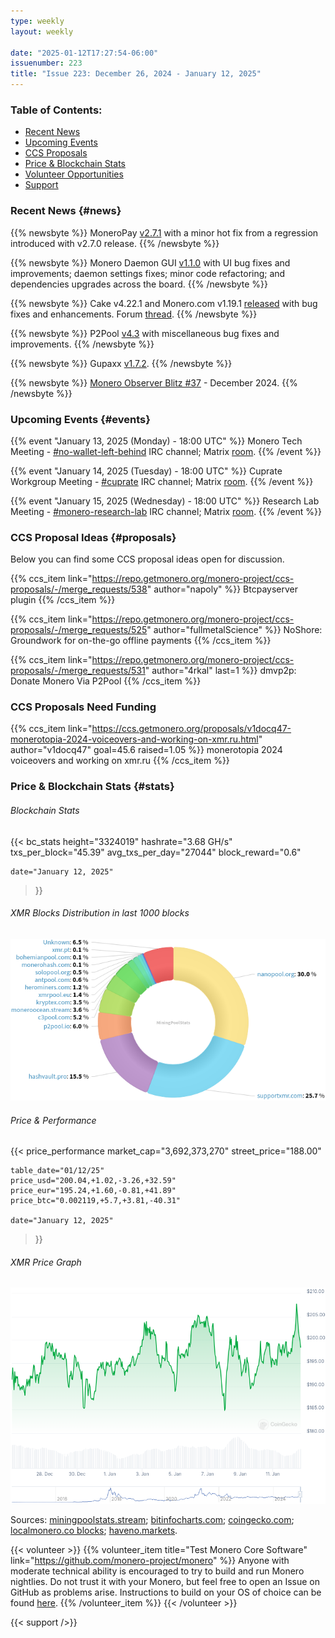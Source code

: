 ```yaml
---
type: weekly
layout: weekly

date: "2025-01-12T17:27:54-06:00"
issuenumber: 223
title: "Issue 223: December 26, 2024 - January 12, 2025"
---
```


### Table of Contents:

- [Recent News](#news)
- [Upcoming Events](#events)
- [CCS Proposals](#proposals)
- [Price & Blockchain Stats](#stats)
- [Volunteer Opportunities](#volunteer)
- [Support](#support)

### Recent News {#news}

{{% newsbyte %}}
MoneroPay [v2.7.1](https://gitlab.com/moneropay/moneropay/-/blob/master/CHANGELOG.md#271---2024-12-28) with a minor hot fix from a regression introduced with v2.7.0 release. 
{{% /newsbyte %}}

{{% newsbyte %}}
Monero Daemon GUI [v1.1.0](https://github.com/everoddandeven/monerod-gui/releases/tag/v1.1.0) with UI bug fixes and improvements; daemon settings fixes; minor code refactoring; and dependencies upgrades across the board.
{{% /newsbyte %}}

{{% newsbyte %}}
Cake v4.22.1 and Monero.com v1.19.1 [released](https://github.com/cake-tech/cake_wallet/releases/tag/v4.22.1) with bug fixes and enhancements. Forum [thread](https://forum.cakewallet.com/t/cake-wallet-v4-22-1-public-release-live/67).
{{% /newsbyte %}}

{{% newsbyte %}}
P2Pool [v4.3](https://github.com/SChernykh/p2pool/releases/tag/v4.3) with miscellaneous bug fixes and improvements.
{{% /newsbyte %}}

{{% newsbyte %}}
Gupaxx [v1.7.2](https://github.com/Cyrix126/gupaxx/releases/tag/v1.7.2).
{{% /newsbyte %}}

{{% newsbyte %}}
[Monero Observer Blitz #37](https://monero.observer/monero-observer-blitz-december-2024/) - December 2024.
{{% /newsbyte %}}

### Upcoming Events {#events}

{{% event "January 13, 2025 (Monday) - 18:00 UTC" %}}
Monero Tech Meeting - [#no-wallet-left-behind](irc://irc.libera.chat/#no-wallet-left-behind) IRC channel; Matrix [room](https://matrix.to/#/#no-wallet-left-behind:monero.social).
{{% /event %}}

{{% event "January 14, 2025 (Tuesday) - 18:00 UTC" %}}
Cuprate Workgroup Meeting - [#cuprate](irc://irc.libera.chat/#cuprate) IRC channel; Matrix [room](https://matrix.to/#/#cuprate:monero.social).
{{% /event %}}

{{% event "January 15, 2025 (Wednesday) - 18:00 UTC" %}}
Research Lab Meeting - [#monero-research-lab](irc://irc.libera.chat/#monero-research-lab) IRC channel; Matrix [room](https://matrix.to/#/#monero-research-lab:monero.social).
{{% /event %}}

### CCS Proposal Ideas {#proposals}

Below you can find some CCS proposal ideas open for discussion.

{{% ccs_item link="https://repo.getmonero.org/monero-project/ccs-proposals/-/merge_requests/538" author="napoly" %}}
Btcpayserver plugin
{{% /ccs_item %}}

{{% ccs_item link="https://repo.getmonero.org/monero-project/ccs-proposals/-/merge_requests/525" author="fullmetalScience" %}}
NoShore: Groundwork for on-the-go offline payments
{{% /ccs_item %}}

{{% ccs_item link="https://repo.getmonero.org/monero-project/ccs-proposals/-/merge_requests/531" author="4rkal" last=1 %}}
dmvp2p: Donate Monero Via P2Pool
{{% /ccs_item %}}

### CCS Proposals Need Funding

{{% ccs_item link="https://ccs.getmonero.org/proposals/v1docq47-monerotopia-2024-voiceovers-and-working-on-xmr.ru.html" author="v1docq47" goal=45.6 raised=1.05 %}}
monerotopia 2024 voiceovers and working on xmr.ru
{{% /ccs_item %}}

### Price & Blockchain Stats {#stats}

###### Blockchain Stats

{{< bc_stats
	height="3324019"
	hashrate="3.68 GH/s"
	txs_per_block="45.39"
	avg_txs_per_day="27044"
	block_reward="0.6"

	date="January 12, 2025"
>}}

###### XMR Blocks Distribution in last 1000 blocks

![Hashrate Pool Distribution Pie Chart](./hash.png)

###### Price & Performance

{{< price_performance
	market_cap="3,692,373,270"
	street_price="188.00"

	table_date="01/12/25"
	price_usd="200.04,+1.02,-3.26,+32.59"
	price_eur="195.24,+1.60,-0.81,+41.89"
	price_btc="0.002119,+5.7,+3.81,-40.31"

	date="January 12, 2025"
>}}

###### XMR Price Graph

![XMR Price Graph](./price.png)

Sources: [miningpoolstats.stream](https://miningpoolstats.stream/monero); [bitinfocharts.com](https://bitinfocharts.com/monero/); [coingecko.com](https://www.coingecko.com/en/coins/monero); [localmonero.co blocks](https://localmonero.co/blocks); [haveno.markets](https://haveno.markets/).

{{< volunteer >}}
{{% volunteer_item title="Test Monero Core Software" link="https://github.com/monero-project/monero" %}}
Anyone with moderate technical ability is encouraged to try to build and run Monero nightlies. Do not trust it with your Monero, but feel free to open an Issue on GitHub as problems arise. Instructions to build on your OS of choice can be found [here](https://github.com/monero-project/monero#compiling-monero-from-source). 
{{% /volunteer_item %}}
{{< /volunteer >}}

{{< support />}}
